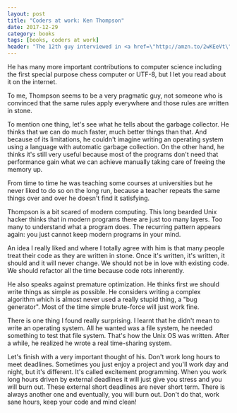 ```yaml
---
layout: post
title: "Coders at work: Ken Thompson"
date: 2017-12-29
category: books
tags: [books, coders at work]
header: "The 12th guy interviewed in <a href=\"http://amzn.to/2wKEeVt\">Coders at Work: Reflections on the Craft of Programming</a> is <a href=\"https://en.wikipedia.org/wiki/Ken_Thompson\">Ken Thompson</a>, the creator of Unix and B programming language."
---
```

He has many more important contributions to computer science including the first special purpose chess computer or UTF-8, but I let you read about it on the internet.

To me, Thompson seems to be a very pragmatic guy, not someone who is convinced that the same rules apply everywhere and those rules are written in stone.

To mention one thing, let's see what he tells about the garbage collector. He thinks that we can do much faster, much better things than that. And because of its limitations, he couldn't imagine writing an operating system using a language with automatic garbage collection. On the other hand, he thinks it's still very useful because most of the programs don't need that performance gain what we can achieve manually taking care of freeing the memory up.

From time to time he was teaching some courses at universities but he never liked to do so on the long run, because a teacher repeats the same things over and over he doesn't find it satisfying.

Thompson is a bit scared of modern computing. This long bearded Unix hacker thinks that in modern programs there are just too many layers. Too many to understand what a program does. The recurring pattern appears again: you just cannot keep modern programs in your mind.

An idea I really liked and where I totally agree with him is that many people treat their code as they are written in stone. Once it's written, it's written, it should and it will never change. We should not be in love with existing code. We should refactor all the time because code rots inherently.

He also speaks against premature optimization. He thinks first we should write things as simple as possible. He considers writing a complex algorithm which is almost never used a really stupid thing, a "bug generator". Most of the time simple brute-force will just work fine.

There is one thing I found really surprising. I learnt that he didn't mean to write an operating system. All he wanted was a file system, he needed something to test that file system. That's how the Unix OS was written. After a while, he realized he wrote a real time-sharing system.

Let's finish with a very important thought of his. Don't work long hours to meet deadlines. Sometimes you just enjoy a project and you'll work day and night, but it's different. It's called excitement programming. When you work long hours driven by external deadlines it will just give you stress and you will burn out. These external short deadlines are never short term. There is always another one and eventually, you will burn out. Don't do that, work sane hours, keep your code and mind clean!
